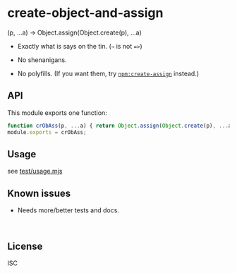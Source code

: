﻿
<!--#echo json="package.json" key="name" underline="=" -->
create-object-and-assign
========================
<!--/#echo -->

<!--#echo json="package.json" key="description" -->
(p, ...a) → Object.assign(Object.create(p), ...a)
<!--/#echo -->


* Exactly what is says on the tin. (`→` is not `=>`)
* No shenanigans.
* No polyfills. (If you want them, try [`npm:create-assign`][cr-ass] instead.)


  [cr-ass]: https://github.com/adf0001/create-assign/blob/c9475eee87096930f672c7274e71d1cfccac37c0/create-assign.js



API
---

This module exports one function:

<!--#include file="index.js" code="javascript" -->
<!--#verbatim lncnt="4" -->
```javascript
function crObAss(p, ...a) { return Object.assign(Object.create(p), ...a); }
module.exports = crObAss;
```
<!--/include-->



Usage
-----

see [test/usage.mjs](test/usage.mjs)


<!--#toc stop="scan" -->



Known issues
------------

* Needs more/better tests and docs.




&nbsp;


License
-------
<!--#echo json="package.json" key=".license" -->
ISC
<!--/#echo -->
